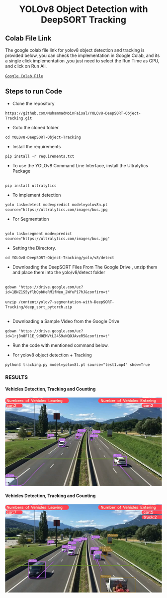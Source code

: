 <H1 align="center">
YOLOv8 Object Detection with DeepSORT Tracking </H1>

## Colab File Link 
The google colab file link for yolov8 object detection and tracking is provided below, you can check the implementation in Google Colab, and its a single click implementation
,you just need to select the Run Time as GPU, and click on Run All.

[`Google Colab File`](https://colab.research.google.com/drive/1Ls1WW9AwtdEjkm_q6e-IG31xP5aBDQyH?usp=sharing)

## Steps to run Code

- Clone the repository
```
https://github.com/MuhammadMoinFaisal/YOLOv8-DeepSORT-Object-Tracking.git
```
- Goto the cloned folder.
```
cd YOLOv8-DeepSORT-Object-Tracking
```
- Install the requirements
```
pip install -r requirements.txt

```
- To use the YOLOv8 Command Line Interface, install the Ultralytics Package
```

pip install ultralytics

```
- To implement detection
```
yolo task=detect mode=predict model=yolov8n.pt source="https://ultralytics.com/images/bus.jpg

```
- For Segmentation
```

yolo task=segment mode=predict  source="https://ultralytics.com/images/bus.jpg"

```
- Setting the Directory.
```
cd YOLOv8-DeepSORT-Object-Tracking/yolo/v8/detect

```
- Downloading the DeepSORT Files From The Google Drive , unzip them and place them into the yolo/v8/detect folder
```

gdown "https://drive.google.com/uc?id=1BNZ1S5yflbQpbHeRM1fNeu_2WfuP17hJ&confirm=t"

unzip /content/yolov7-segmentation-with-DeepSORT-Tracking/deep_sort_pytorch.zip


```
- Downloading a Sample Video from the Google Drive
```
gdown "https://drive.google.com/uc?id=1rjBn8Fl1E_9d0EMVtL24S9aNQOJAveR5&confirm=t"
```

- Run the code with mentioned command below.

- For yolov8 object detection + Tracking
```
python3 tracking.py model=yolov8l.pt source="test1.mp4" show=True
```

### RESULTS

#### Vehicles Detection, Tracking and Counting 
![](./figure/figure1.png)

#### Vehicles Detection, Tracking and Counting

![](./figure/figure3.png)
